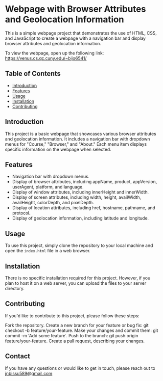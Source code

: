 # Webpage with Browser Attributes and Geolocation Information

This is a simple webpage project that demonstrates the use of HTML, CSS, and JavaScript to create a webpage with a navigation bar and display browser attributes and geolocation information.

To view the webpage, open up the following link:
https://venus.cs.qc.cuny.edu/~bijo6541/ 

## Table of Contents

- [Introduction](#introduction)
- [Features](#features)
- [Usage](#usage)
- [Installation](#installation)
- [Contributing](#contributing)

## Introduction

This project is a basic webpage that showcases various browser attributes and geolocation information. It includes a navigation bar with dropdown menus for "Course," "Browser," and "About." Each menu item displays specific information on the webpage when selected.

## Features

- Navigation bar with dropdown menus.
- Display of browser attributes, including appName, product, appVersion, userAgent, platform, and language.
- Display of window attributes, including innerHeight and innerWidth.
- Display of screen attributes, including width, height, availWidth, availHeight, colorDepth, and pixelDepth.
- Display of location attributes, including href, hostname, pathname, and protocol.
- Display of geolocation information, including latitude and longitude.

## Usage
To use this project, simply clone the repository to your local machine and open the `index.html` file in a web browser.

## Installation
There is no specific installation required for this project. However, if you plan to host it on a web server, you can upload the files to your server directory.

## Contributing
If you'd like to contribute to this project, please follow these steps:

Fork the repository.
Create a new branch for your feature or bug fix: git checkout -b feature/your-feature.
Make your changes and commit them: git commit -m 'Add some feature'.
Push to the branch: git push origin feature/your-feature.
Create a pull request, describing your changes.

## Contact
If you have any questions or would like to get in touch, please reach out to jnbissu589@gmail.com
